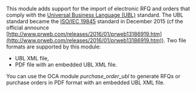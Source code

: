 This module adds support for the import of electronic RFQ and orders
that comply with the [Universal Business Language
(UBL)](http://ubl.xml.org/) standard. The UBL standard became the
[ISO/IEC
19845](http://www.iso.org/iso/catalogue_detail.htm?csnumber=66370)
standard in December 2015 (cf the official announce
[http://www.prweb.com/releases/2016/01/prweb13186919.htm](http://www.prweb.com/releases/2016/01/prweb13186919.htm)). Two file
formats are supported by this module:

- UBL XML file,
- PDF file with an embedded UBL XML file.

You can use the OCA module *purchase_order_ubl* to generate RFQs or
purchase orders in PDF format with an embedded UBL XML file.
